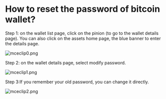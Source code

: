 # How to reset the password of bitcoin wallet?

Step 1: on the wallet list page, click on the pinion (to go to the wallet details page). You can also click on the assets home page, the blue banner to enter the details page.

![mceclip0.png](https://tokenpockethelpsupport.zendesk.com/hc/article\_attachments/900001026643/mceclip0.png)

Step 2: on the wallet details page, select modify password.

![mceclip1.png](https://tokenpockethelpsupport.zendesk.com/hc/article\_attachments/900001015526/mceclip1.png)

Step 3:If you remember your old password, you can change it directly.

![mceclip2.png](https://tokenpockethelpsupport.zendesk.com/hc/article\_attachments/900001026663/mceclip2.png)
